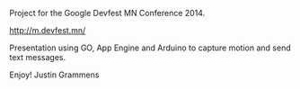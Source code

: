 Project for the Google Devfest MN Conference 2014.

http://m.devfest.mn/

Presentation using GO, App Engine and Arduino to capture motion and send text messages.

Enjoy!
Justin Grammens